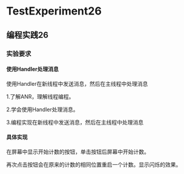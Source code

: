 # TestExperiment26
## 编程实践26
### 实验要求
#### 使用Handler处理消息
使用Handler在新线程中发送消息，然后在主线程中处理消息

1.了解ANR，理解线程编程。

2.学会使用Handler处理消息。

3.编程实现在新线程中发送消息，然后在主线程中处理消息
#### 具体实现
在屏幕中显示开始计数的按钮，单击按钮后屏幕中开始计数。

再次点击按钮会在原来的计数的相同位置重启一个计数。显示闪烁的效果。
